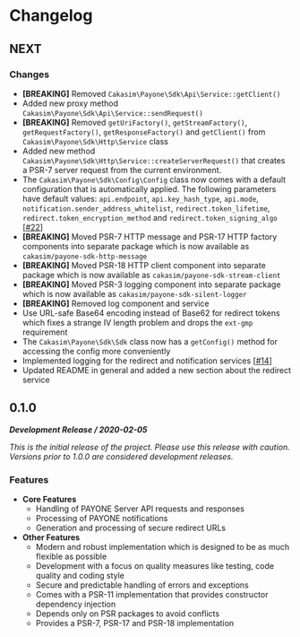 Changelog
=========

NEXT
----

### Changes

 - **[BREAKING]** Removed `Cakasim\Payone\Sdk\Api\Service::getClient()`
 - Added new proxy method `Cakasim\Payone\Sdk\Api\Service::sendRequest()`
 - **[BREAKING]** Removed `getUriFactory()`, `getStreamFactory()`,
   `getRequestFactory()`, `getResponseFactory()` and `getClient()` from
   `Cakasim\Payone\Sdk\Http\Service` class
 - Added new method `Cakasim\Payone\Sdk\Http\Service::createServerRequest()`
   that creates a PSR-7 server request from the current environment.
 - The `Cakasim\Payone\Sdk\Config\Config` class now comes with a default
   configuration that is automatically applied. The following parameters
   have default values: `api.endpoint`, `api.key_hash_type`, `api.mode`,
   `notification.sender_address_whitelist`, `redirect.token_lifetime`,
   `redirect.token_encryption_method` and `redirect.token_signing_algo`
   [[#22](https://github.com/Cakasim/php-payone-sdk/issues/22)]
 - **[BREAKING]** Moved PSR-7 HTTP message and PSR-17 HTTP factory components
   into separate package which is now available as `cakasim/payone-sdk-http-message`
 - **[BREAKING]** Moved PSR-18 HTTP client component into separate package
   which is now available as `cakasim/payone-sdk-stream-client`
 - **[BREAKING]** Moved PSR-3 logging component into separate package
   which is now available as `cakasim/payone-sdk-silent-logger`
 - **[BREAKING]** Removed log component and service
 - Use URL-safe Base64 encoding instead of Base62 for redirect tokens which
   fixes a strange IV length problem and drops the `ext-gmp` requirement
 - The `Cakasim\Payone\Sdk\Sdk` class now has a `getConfig()` method
   for accessing the config more conveniently
 - Implemented logging for the redirect and notification services
   [[#14](https://github.com/Cakasim/php-payone-sdk/issues/14)]
 - Updated README in general and added a new section about the redirect service

0.1.0
-----
**_Development Release / 2020-02-05_**

_This is the initial release of the project. Please use this release with caution.
Versions prior to 1.0.0 are considered development releases._

### Features

 - **Core Features**
   - Handling of PAYONE Server API requests and responses
   - Processing of PAYONE notifications
   - Generation and processing of secure redirect URLs
 - **Other Features**
   - Modern and robust implementation which is designed to be as much flexible as possible
   - Development with a focus on quality measures like testing, code quality and coding style
   - Secure and predictable handling of errors and exceptions
   - Comes with a PSR-11 implementation that provides constructor dependency injection
   - Depends only on PSR packages to avoid conflicts
   - Provides a PSR-7, PSR-17 and PSR-18 implementation
